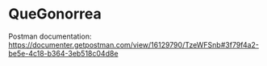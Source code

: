 # QueGonorrea

Postman documentation: https://documenter.getpostman.com/view/16129790/TzeWFSnb#3f79f4a2-be5e-4c18-b364-3eb518c04d8e
